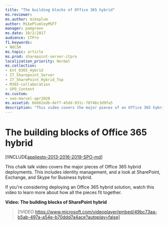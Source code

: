 ```yaml
---
title: "The building blocks of Office 365 hybrid"
ms.reviewer: 
ms.author: mikeplum
author: MikePlumleyMSFT
manager: pamgreen
ms.date: 10/2/2017
audience: ITPro
f1.keywords:
- NOCSH
ms.topic: article
ms.prod: sharepoint-server-itpro
localization_priority: Normal
ms.collection:
- Ent_O365_Hybrid
- IT_Sharepoint_Server
- IT_SharePoint_Hybrid_Top
- M365-collaboration
- SPO_Content
ms.custom:
- seo-marvel-apr2020
ms.assetid: bbb62edb-def7-45dd-931c-78746c3d9fa5
description: "This video covers the major pieces of an Office 365 hybrid deployment. Watch this video if you are considering deploying an Office 365 hybrid solution."
---
```


# The building blocks of Office 365 hybrid

[!INCLUDE[appliesto-2013-2016-2019-SPO-md](../includes/appliesto-2013-2016-2019-SPO-md.md)]
  
This chalk talk video covers the major pieces of Office 365 hybrid deployments. This includes identity management, and a look at SharePoint, Exchange, and Skype for Business hybrid.
  
If you're considering deploying an Office 365 hybrid solution, watch this video to learn more about how all the pieces fit together.
  
**Video: The building blocks of SharePoint hybrid**

> [!VIDEO https://www.microsoft.com/videoplayer/embed/49bc73aa-b5ab-497a-a54e-b70ddd7a4ace?autoplay=false]

